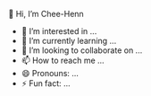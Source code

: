 👋 Hi, I’m Chee-Henn
- 👀 I’m interested in ...
- 🌱 I’m currently learning ...
- 💞️ I’m looking to collaborate on ...
- 📫 How to reach me ...
- 😄 Pronouns: ...
- ⚡ Fun fact: ...

<!---
Chee-Henn/Chee-Henn is a ✨ special ✨ repository because its `README.md` (this file) appears on your GitHub profile.
You can click the Preview link to take a look at your changes.
--->
